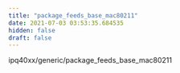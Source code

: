 ```yaml
---
title: "package_feeds_base_mac80211"
date: 2021-07-03 03:53:35.684535
hidden: false
draft: false
---
```


ipq40xx/generic/package_feeds_base_mac80211

